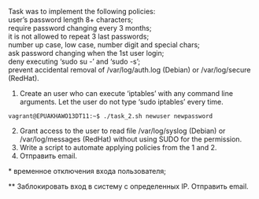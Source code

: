 Task was to implement the following policies: <br>
user’s password length 8+ characters; <br>
require password changing every 3 months; <br>
it is not allowed to repeat 3 last passwords; <br>
number up case, low case, number digit and special chars; <br>
ask password changing when the 1st user login; <br>
deny executing ‘sudo su -’ and ‘sudo -s’; <br>
prevent accidental removal of /var/log/auth.log (Debian) or /var/log/secure (RedHat). 

1) Create an user who can execute ‘iptables’ with any command line arguments. Let the user do not type ‘sudo iptables’ every time. 
```
vagrant@EPUAKHAWO13DT11:~$ ./task_2.sh newuser newpassword
```
2)  Grant access to the user to read file /var/log/syslog (Debian) or /var/log/messages (RedHat) without using SUDO for the permission. 
3) Write a script to automate applying policies from the 1 and 2. 
4) Отправить email. 

\* временное отключения входа пользователя;

\*\* Заблокировать вход в систему с определенных IP. Отправить email.
